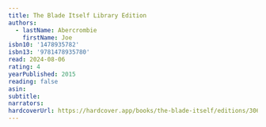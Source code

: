 ```yaml
---
title: The Blade Itself Library Edition
authors:
  - lastName: Abercrombie
    firstName: Joe
isbn10: '1478935782'
isbn13: '9781478935780'
read: 2024-08-06
rating: 4
yearPublished: 2015
reading: false
asin:
subtitle:
narrators:
hardcoverUrl: https://hardcover.app/books/the-blade-itself/editions/30654933
---
```

